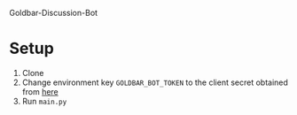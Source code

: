 Goldbar-Discussion-Bot

# Setup

1. Clone
2. Change environment key `GOLDBAR_BOT_TOKEN` to the client secret obtained from [here](https://discord.com/developers/applications/791466142760960001/bot)
3. Run `main.py`